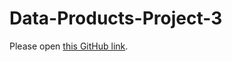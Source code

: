 # Data-Products-Project-3

Please open [this GitHub link](https://pcpathik.github.io/Data-Products-Project-3/pitch.html).
